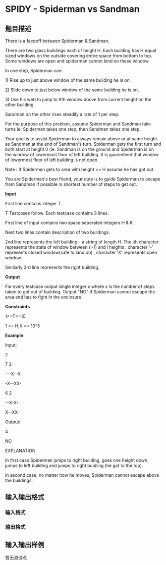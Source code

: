 # SPIDY - Spiderman vs Sandman

## 题目描述

There is a faceoff between Spiderman & Sandman.

There are two glass buildings each of height H. Each building has H equal sized windows on the outside covering entire space from bottom to top. Some windows are open and spiderman cannot land on these window.

In one step, Spiderman can:

1\) Rise up to just above window of the same building he is on.

2\) Slide down to just below window of the same building he is on.

3\) Use his web to jump to Kth window above from current height on the other building.

Sandman on the other rises steadily a rate of 1 per step.

For the purpose of this problem, assume Spiderman and Sandman take turns ie: Spiderman takes one step, then Sandman takes one step.

Your goal is to assist Spiderman to always remain above or at same height as Sandman at the end of Sandman's turn. Spiderman gets the first turn and both start at height 0 (ie: Sandman is on the ground and Spiderman is on the window of lowermost floor of left building. It is guarenteed that window of lowermost floor of left building is not open.

Note : If Spiderman gets to area with height >= H assume he has got out.

You are Spiderman's best friend, your duty is to guide Spiderman to escape from Sandman if possible in shortest number of steps to get out.

**Input**

First line contains integer T.

T Testcases follow. Each testcase contains 3 lines.

First line of input contains two space seperated integers H & K

Next two lines contain description of two buildings.

2nd line represents the left building - a string of length H. The ith character represents the state of window between (i-1) and i heights : character '-' represents closed window(safe to land on) , character 'X' represents open window.

Similarly 3rd line represents the right building.

**Output**

For every testcase output single integer x where x is the number of steps taken to get out of building. Output "NO" if Spiderman cannot escape the area and has to fight in the enclosure.

**Constraints**

1<=T<=10

1 <= H,K <= 10^5

**Example**

Input:

2

7 3

\---X--X

-X--XX-

6 2

\--X-X-

X--XX-

Output:

4

NO

EXPLANATION

In first case Spiderman jumps to right building, goes one height down, jumps to left building and jumps to right buidling (he got to the top).

In second case, no matter how he moves, Spiderman cannot escape above the buildings.

## 输入输出格式

### 输入格式

### 输出格式

## 输入输出样例

暂无测试点

